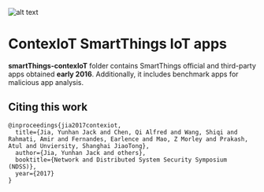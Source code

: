 ![alt text](http://i68.tinypic.com/25ut821.jpg)

# ContexIoT SmartThings IoT apps

**smartThings-contexIoT** folder contains SmartThings official and third-party apps obtained **early 2016**. Additionally, it includes benchmark apps for malicious app analysis.

## Citing this work
``` 
@inproceedings{jia2017contexiot,
  title={Jia, Yunhan Jack and Chen, Qi Alfred and Wang, Shiqi and Rahmati, Amir and Fernandes, Earlence and Mao, Z Morley and Prakash, Atul and Unviersity, Shanghai JiaoTong},
  author={Jia, Yunhan Jack and others},
  booktitle={Network and Distributed System Security Symposium (NDSS)},
  year={2017}
}
```
